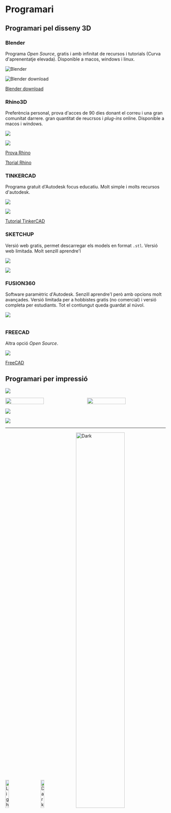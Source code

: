 # Programari

## Programari pel disseny 3D

### Blender

Programa *Open Source*, gratis i amb infinitat de recursos i tutorials (Curva d'aprenentatje elevada). Disponible a macos, windows i linux. 

![Blender](./IMG/PROGRAMARI/BLENDER.png)

![Blender download](./IMG/PROGRAMARI/BLENDER_DOWNLOAD.png)

[Blender download](https://www.blender.org/download/)

### Rhino3D

Preferència personal, prova d'acces de 90 dies donant el correu i una gran comunitat darrere. gran quantitat de reucrsos i *plug-ins* online. Disponible a macos i windows.

![](./IMG/PROGRAMARI/RHINO.png)

![](./IMG/PROGRAMARI/RHINO_EVALUATION.png)

[Prova Rhino](https://www.rhino3d.com/download/)

[Ttorial Rhino](https://youtu.be/lbWv1LVHdMg?si=ybskEmhKnH0EfLhi)

### TINKERCAD

Programa gratuit d'Autodesk focus educatiu. Molt simple i molts recursos d'autodesk.

![](./IMG/PROGRAMARI/TINKERCAD.png)

![](./IMG/PROGRAMARI/Tinker.png)

[Tutorial TinkerCAD](https://www.youtube.com/results?search_query=tinkercad+tutrorial)

### SKETCHUP

Versió web gratis, permet descarregar els models en format ```.stl```. Versió web limitada. Molt senzill aprendre'l

![](./IMG/PROGRAMARI/SKETCHUP_MAIN.png)

![](./IMG/PROGRAMARI/SKETCHUP.png)

[](https://www.sketchup.com/en/plans-and-pricing/sketchup-free)

### FUSION360

Software paramètric d'Autodesk. Senzill aprendre'l però amb opcions molt avançades. Versió limitada per a hobbistes gratis (no comercial) i versió completa per estudiants. Tot el contiungut queda guardat al núvol.

![](./IMG/PROGRAMARI/FUSION360.png)

[](https://www.autodesk.com/campaigns/fusion-360/download)

![]()

### FREECAD

Altra opció *Open Source*. 

![](./IMG/PROGRAMARI/FREECAD.png)

[FreeCAD](https://www.freecad.org/)



## Programari per impressió

![](./IMG/PROGRAMARI/slicedapple.png)

<div style="display: flex; gap: 10px;">
  <img src="./IMG/PROGRAMARI/smooth.png" width="49%" />
  <img src="./IMG/PROGRAMARI/wireframe.png" width="49%" />
</div>

![](./IMG/PROGRAMARI/wirepersp.png)

![](./IMG/PROGRAMARI/SLICE2PRINT.png)







---
<p align="left">
  <img alt="Light" src="../IMG/LOGOS/logoITICBCN.png" width="15%">
&nbsp; &nbsp; &nbsp; &nbsp;
  <img alt="Dark" src="../IMG/LOGOS/logo_CEB.png" width="15%">
&nbsp; &nbsp; &nbsp; &nbsp;
  <img alt="Dark" src="../IMG/LOGOS/footer-logos-white.svg" width="55%">
</p>